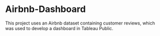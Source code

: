 # Airbnb-Dashboard

This project uses an Airbnb dataset containing customer reviews, which was used to develop a dashboard in Tableau Public.
